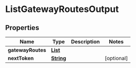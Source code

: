 

# ListGatewayRoutesOutput


## Properties

| Name | Type | Description | Notes |
|------------ | ------------- | ------------- | -------------|
|**gatewayRoutes** | [**List**](List.md) |  |  |
|**nextToken** | [**String**](String.md) |  |  [optional] |



